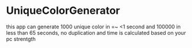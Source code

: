 # UniqueColorGenerator
this app can generate 1000 unique color in =~ &lt;1 second and 100000 in less than  65 seconds, no duplication and time is calculated based on your pc strentgth
